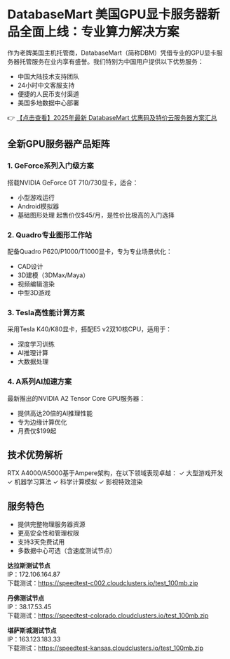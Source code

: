 # DatabaseMart 美国GPU显卡服务器新品全面上线：专业算力解决方案

作为老牌美国主机托管商，DatabaseMart（简称DBM）凭借专业的GPU显卡服务器托管服务在业内享有盛誉。我们特别为中国用户提供以下优势服务：

- 中国大陆技术支持团队
- 24小时中文客服支持
- 便捷的人民币支付渠道
- 美国多地数据中心部署

👉 [【点击查看】2025年最新 DatabaseMart 优惠码及特价云服务器方案汇总](https://bit.ly/DatabaseMart)

## 全新GPU服务器产品矩阵

### 1. GeForce系列入门级方案
搭载NVIDIA GeForce GT 710/730显卡，适合：
- 小型游戏运行
- Android模拟器
- 基础图形处理
起售价仅$45/月，是性价比极高的入门选择

### 2. Quadro专业图形工作站
配备Quadro P620/P1000/T1000显卡，专为专业场景优化：
- CAD设计
- 3D建模（3DMax/Maya）
- 视频编辑渲染
- 中型3D游戏

### 3. Tesla高性能计算方案
采用Tesla K40/K80显卡，搭配E5 v2双10核CPU，适用于：
- 深度学习训练
- AI推理计算
- 大数据处理

### 4. A系列AI加速方案
最新推出的NVIDIA A2 Tensor Core GPU服务器：
- 提供高达20倍的AI推理性能
- 专为边缘计算优化
- 月费仅$199起

## 技术优势解析

RTX A4000/A5000基于Ampere架构，在以下领域表现卓越：
✓ 大型游戏开发
✓ 机器学习算法
✓ 科学计算模拟
✓ 影视特效渲染

## 服务特色

- 提供完整物理服务器资源
- 更高安全性和管理权限
- 支持3天免费试用
- 多数据中心可选（含速度测试节点）

**达拉斯测试节点**  
IP：172.106.164.87  
下载测试：https://speedtest-c002.cloudclusters.io/test_100mb.zip

**丹佛测试节点**  
IP：38.17.53.45  
下载测试：https://speedtest-colorado.cloudclusters.io/test_100mb.zip

**堪萨斯城测试节点**  
IP：163.123.183.33  
下载测试：https://speedtest-kansas.cloudclusters.io/test_100mb.zip